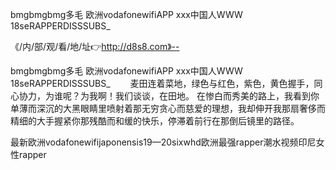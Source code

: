 bmgbmgbmg多毛
欧洲vodafonewifiAPP
ххх中国人WWW
18seRAPPERDISSSUBS_


《/内/部/观/看/地/址👉http://d8s8.com》--

bmgbmgbmg多毛
欧洲vodafonewifiAPP
ххх中国人WWW
18seRAPPERDISSSUBS_
　　麦田连着菜地，绿色与红色，紫色，黄色握手，同心协力，为谁呢？为我啊！我们谈谈，在田地。
在惨白而秀美的路上，我看到你单薄而深沉的大黑眼睛里喷射着那无穷贪心而慈爱的理想，我却伸开我那扇奢侈而精细的大手握紧你那残酷而和缓的快乐，停滞着前行在那倒后镜里的路径。





最新欧洲vodafonewifijaponensis19—20sixwhd欧洲最强rapper潮水视频印尼女性rapper
